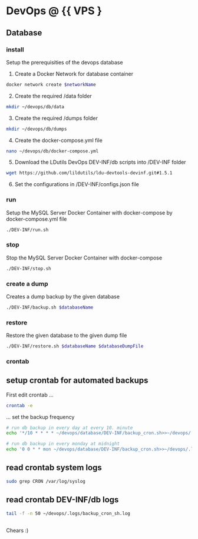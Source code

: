 # DevOps @ {{ VPS }

## Database

### install

Setup the prerequisities of the devops database

1) Create a Docker Network for database container

``` sh
docker network create $networkName
```

2) Create the required /data folder

``` sh
mkdir ~/devops/db/data
```

3) Create the required /dumps folder

``` sh
mkdir ~/devops/db/dumps
```

4) Create the docker-compose.yml file

``` sh
nano ~/devops/db/docker-compose.yml
```

5) Download the LDutils DevOps DEV-INF/db scripts into /DEV-INF folder

``` sh
wget https://github.com/lildutils/ldu-devtools-devinf.git#1.5.1
```

6) Set the configurations in /DEV-INF/configs.json file

### run

Setup the MySQL Server Docker Container with docker-compose by docker-compose.yml file

``` sh
./DEV-INF/run.sh
```

### stop

Stop the MySQL Server Docker Container with docker-compose

``` sh
./DEV-INF/stop.sh
```

### create a dump

Creates a dump backup by the given database

``` sh
./DEV-INF/backup.sh $databaseName
```

### restore

Restore the given database to the given dump file

``` sh
./DEV-INF/restore.sh $databaseName $databaseDumpFile
```

### crontab

## setup crontab for automated backups

First edit crontab ...

``` sh
crontab -e
```

... set the backup frequency

``` sh
# run db backup in every day at every 10. minute
echo '*/10 * * * * ~/devops/database/DEV-INF/backup_cron.sh>>~/devops/.logs/backup_cron_sh.log'
```

``` sh
# run db backup in every monday at midnight
echo '0 0 * * mon ~/devops/database/DEV-INF/backup_cron.sh>>~/devops/.logs/backup_cron_sh.log'
```

## read crontab system logs

``` sh
sudo grep CRON /var/log/syslog
```

## read crontab DEV-INF/db logs

``` sh
tail -f -n 50 ~/devops/.logs/backup_cron_sh.log
```

## 

Chears :)
